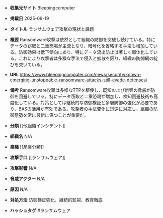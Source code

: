 - **収集元サイト**
Bleepingcomputer

- **掲載日**
2025-09-19

- **タイトル**
ランサムウェア攻撃の現状と課題

- **概要**
Ransomware攻撃は依然として組織の防御を突破し続けている。特にデータの窃取と二重恐喝が主流となり、暗号化を省略する手法も増加している。防御効果は低下傾向にあり、特にデータ流出防止は著しく弱体化している。これにより攻撃者は多様な手法で侵入と拡散を図り、組織の防御網の綻びを突いている。

- **URL**
https://www.bleepingcomputer.com/news/security/known-emerging-unstoppable-ransomware-attacks-still-evade-defenses/

- **備考**
Ransomware攻撃は多様なTTPを駆使し、既知および新興の脅威が防御を回避している。特にデータ窃取と二重恐喝が増加し、検知回避技術も高度化している。対策としては継続的な防御検証と多層防御の強化が必要であり、BASの活用が有効である。攻撃者の手法変化に迅速に対応し、組織の防御態勢を常に最新に保つことが重要だ。

- **分類**
[[他組織インシデント]]

- **組織名**
N/A

- **業種**
[[産業分類]]

- **攻撃手口**
[[ランサムウェア]]

- **攻撃影響**
N/A

- **脅威アクター**
N/A

- **原因**
N/A

- **対処方法**
防御検証強化、継続的監視、教育徹底

- **ハッシュタグ**
#ランサムウェア
